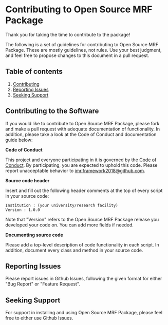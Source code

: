 # Contributing to Open Source MRF Package
Thank you for taking the time to contribute to the package!

The following is a set of guidelines for contributing to Open Source MRF Package. These are mostly guidelines, not rules. Use your best judgment, and feel free to propose changes to this document in a pull request.

## Table of contents
1. [Contributing](#contributing-to-the-software)
2. [Reporting Issues](#reporting-issues)
3. [Seeking Support](#seeking-support)

## Contributing to the Software

If you would like to contribute to Open Source MRF Package, please fork and make a pull request with adequate documentation of functionality. In addition, please take a look at the Code of Conduct and documentation guide below: 

**Code of Conduct**

This project and everyone participating in it is governed by the [Code of Conduct](https://github.com/imr-framework/mrf/blob/master/CODE_OF_CONDUCT.md). By participating, you are expected to uphold this code. Please report unacceptable behavior to imr.framework2018@github.com.

**Source code header**

Insert and fill out the following header comments at the top of every script in your source code:
```
Institution : (your university/research facility)
Version : 1.0.0 
```
Note that "Version" refers to the Open Source MRF Package release you developed your code on. You can add more fields if needed. 

**Documenting source code**

Please add a top-level description of code functionality in each script. In addition, document every class and method in your source code. 

## Reporting Issues
Please report issues in Github Issues, following the given format for either "Bug Report" or "Feature Request". 

## Seeking Support
For support in installing and using Open Source MRF Package, please feel free to either use Github Issues.
